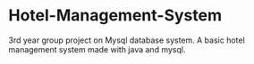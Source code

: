 # Hotel-Management-System
3rd year group project on Mysql database system.
A basic hotel management system made with java and mysql.
